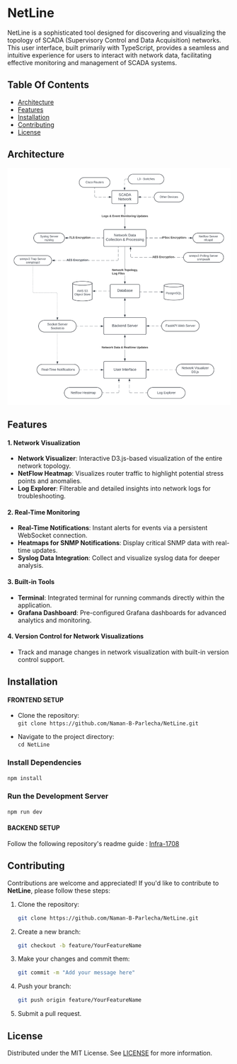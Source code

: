 
# NetLine
NetLine is a sophisticated tool designed for discovering and visualizing the topology of SCADA (Supervisory Control and Data Acquisition) networks. This user interface, built primarily with TypeScript, provides a seamless and intuitive experience for users to interact with network data, facilitating effective monitoring and management of SCADA systems.

## Table Of Contents

* [Architecture](#architecture)
* [Features](#features)
* [Installation](#installation)
* [Contributing](#contributing)
* [License](#license)

## Architecture

![Architecture Diagram](./architecture.png)

## Features
#### 1. **Network Visualization**
- **Network Visualizer**: Interactive D3.js-based visualization of the entire network topology.  
- **NetFlow Heatmap**: Visualizes router traffic to highlight potential stress points and anomalies.  
- **Log Explorer**: Filterable and detailed insights into network logs for troubleshooting.

#### 2. **Real-Time Monitoring**
- **Real-Time Notifications**: Instant alerts for events via a persistent WebSocket connection.  
- **Heatmaps for SNMP Notifications**: Display critical SNMP data with real-time updates.  
- **Syslog Data Integration**: Collect and visualize syslog data for deeper analysis.

#### 3. **Built-in Tools**
- **Terminal**: Integrated terminal for running commands directly within the application.  
- **Grafana Dashboard**: Pre-configured Grafana dashboards for advanced analytics and monitoring.

#### 4. **Version Control for Network Visualizations**
- Track and manage changes in network visualization with built-in version control support.

## Installation

#### FRONTEND SETUP
- Clone the repository:  
   `git clone https://github.com/Naman-B-Parlecha/NetLine.git`

- Navigate to the project directory:  
   `cd NetLine`

### Install Dependencies
```bash
npm install
```

### Run the Development Server
```bash
npm run dev
```

#### BACKEND SETUP
Follow the following repository's readme guide : 
[Infra-1708](https://github.com/LAN-Lords/infra-1708/blob/main/README.md)

## Contributing

Contributions are welcome and appreciated! If you'd like to contribute to **NetLine**, please follow these steps:

1. Clone the repository:
   ```bash
   git clone https://github.com/Naman-B-Parlecha/NetLine.git
   ```
2. Create a new branch:
   ```bash
   git checkout -b feature/YourFeatureName
   ```
3. Make your changes and commit them:
   ```bash
   git commit -m "Add your message here"
   ```
4. Push your branch:
   ```bash
   git push origin feature/YourFeatureName
   ```
5. Submit a pull request.

## License

Distributed under the MIT License. See [LICENSE](https://github.com/Naman-Parlecha/NetLine/blob/main/LICENSE.md) for more information.

